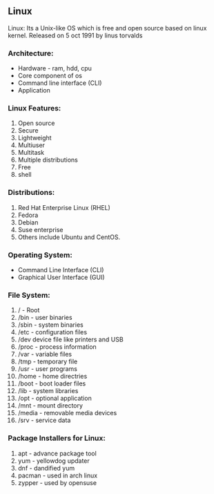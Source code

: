 ## Linux

Linux: Its a Unix-like OS which is free and open source based on linux kernel. 
Released on 5 oct 1991 by linus torvalds 

### Architecture:
* Hardware - ram, hdd, cpu
* Core component of os
* Command line interface (CLI)
* Application

### Linux Features:
1. Open source
2. Secure
3. Lightweight
4. Multiuser
5. Multitask
6. Multiple distributions
7. Free
8. shell

### Distributions:
1. Red Hat Enterprise Linux (RHEL)
2. Fedora
3. Debian
4. Suse enterprise
5. Others include Ubuntu and CentOS.

### Operating System:
* Command Line Interface (CLI) 
* Graphical User Interface (GUI)

### File System:

1. / - Root
2. /bin - user binaries
3. /sbin - system binaries
4. /etc - configuration files
5. /dev device file like printers and USB
6. /proc - process information
7. /var - variable files
8. /tmp - temporary file
9. /usr - user programs
10. /home - home directries
11. /boot - boot loader files
12. /lib - system libraries
13. /opt - optional application
14. /mnt - mount directory
15. /media - removable media devices
16. /srv - service data

### Package Installers for Linux:
1. apt - advance package tool
2. yum - yellowdog updater
3. dnf - dandified yum
4. pacman - used in arch linux
5. zypper - used by opensuse
